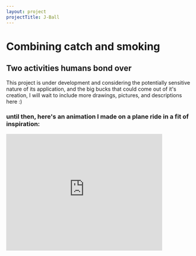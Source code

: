 ```yaml
---
layout: project
projectTitle: J-Ball
--- 
```

# Combining catch and smoking
## Two activities humans bond over

This project is under development and considering the potentially sensitive nature of its application, and the big bucks that could come out of it's creation, I will wait to include more drawings, pictures, and descriptions here :)

### until then, here's an animation I made on a plane ride in a fit of inspiration:
<iframe 
    width="420" 
    height="315"
    src="https://tbportfolio.imfast.io/portfolio/jball/jball-animation.mp4"
    frameborder="0"
    allowfullscreen>
</iframe>

